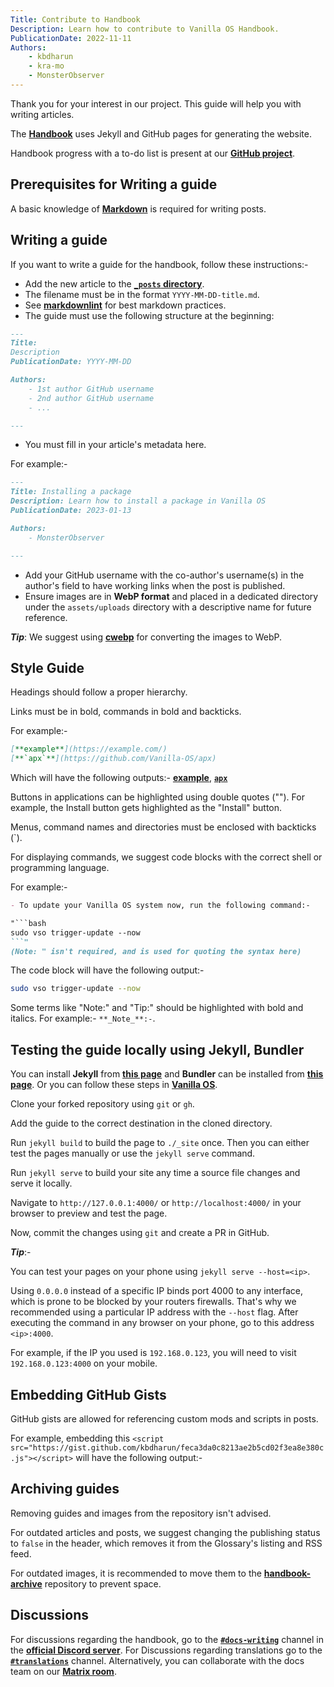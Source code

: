 ```yaml
---
Title: Contribute to Handbook
Description: Learn how to contribute to Vanilla OS Handbook.
PublicationDate: 2022-11-11
Authors:
    - kbdharun
    - kra-mo
    - MonsterObserver
---
```


Thank you for your interest in our project. This guide will help you with writing articles.

The [**Handbook**](https://github.com/Vanilla-OS/handbook) uses Jekyll and GitHub pages for generating the website.

Handbook progress with a to-do list is present at our [**GitHub project**](https://github.com/orgs/Vanilla-OS/projects/2).

## Prerequisites for Writing a guide

A basic knowledge of [**Markdown**](https://www.markdownguide.org/basic-syntax/) is required for writing posts.

## Writing a guide

If you want to write a guide for the handbook, follow these instructions:-

- Add the new article to the [**`_posts` directory**](https://github.com/Vanilla-OS/handbook/tree/main/_posts).
- The filename must be in the format `YYYY-MM-DD-title.md`.
- See [**markdownlint**](https://github.com/DavidAnson/markdownlint) for best markdown practices.
- The guide must use the following structure at the beginning:

```md
---
Title:
Description
PublicationDate: YYYY-MM-DD

Authors:
    - 1st author GitHub username
    - 2nd author GitHub username
    - ...

---
```

- You must fill in your article's metadata here.

For example:-

```md
---
Title: Installing a package
Description: Learn how to install a package in Vanilla OS
PublicationDate: 2023-01-13

Authors:
    - MonsterObserver

---
```

- Add your GitHub username with the co-author's username(s) in the author's field to have working links when the post is published.
- Ensure images are in **WebP format** and placed in a dedicated directory under the `assets/uploads` directory with a descriptive name for future reference.

**_Tip_**: We suggest using [**cwebp**](https://developers.google.com/speed/webp/docs/cwebp) for converting the images to WebP.

## Style Guide

Headings should follow a proper hierarchy.

Links must be in bold, commands in bold and backticks.

For example:-

```md
[**example**](https://example.com/)
[**`apx`**](https://github.com/Vanilla-OS/apx)
```

Which will have the following outputs:- [**example**](https://example.com/), [**`apx`**](https://github.com/Vanilla-OS/apx)

Buttons in applications can be highlighted using double quotes (""). For example, the Install button gets highlighted as the "Install" button.

Menus, command names and directories must be enclosed with backticks (`).

For displaying commands, we suggest code blocks with the correct shell or programming language.

For example:-

```md
- To update your Vanilla OS system now, run the following command:-

"```bash
sudo vso trigger-update --now
```" 
(Note: " isn't required, and is used for quoting the syntax here)
```

The code block will have the following output:-

```bash
sudo vso trigger-update --now
```

Some terms like "Note:" and "Tip:" should be highlighted with bold and italics. For example:- `**_Note_**:-`.

## Testing the guide locally using Jekyll, Bundler

You can install **Jekyll** from [**this page**](https://jekyllrb.com/docs/installation/) and **Bundler** can be installed from [**this page**](https://bundler.io). Or you can follow these steps in [**Vanilla OS**](/2023/01/23/install-jekyll-and-bundler.html).

Clone your forked repository using `git` or `gh`.

Add the guide to the correct destination in the cloned directory.

Run `jekyll build` to build the page to `./_site` once. Then you can either test the pages manually or use the `jekyll serve` command.

Run `jekyll serve` to build your site any time a source file changes and serve it locally.

Navigate to `http://127.0.0.1:4000/` or `http://localhost:4000/` in your browser to preview and test the page.

Now, commit the changes using `git` and create a PR in GitHub.

**_Tip_**:-

You can test your pages on your phone using `jekyll serve --host=<ip>`.

Using `0.0.0.0` instead of a specific IP binds port 4000 to any interface, which is prone to be blocked by your routers firewalls. That's why we recommended using a particular IP address with the `--host` flag. After executing the command in any browser on your phone, go to this address `<ip>:4000`.

For example, if the IP you used is `192.168.0.123`, you will need to visit `192.168.0.123:4000` on your mobile.

## Embedding GitHub Gists

GitHub gists are allowed for referencing custom mods and scripts in posts.

For example, embedding this `<script src="https://gist.github.com/kbdharun/feca3da0c8213ae2b5cd02f3ea8e380c.js"></script>` will have the following output:-

<script src="https://gist.github.com/kbdharun/feca3da0c8213ae2b5cd02f3ea8e380c.js"></script>

## Archiving guides

Removing guides and images from the repository isn't advised.

For outdated articles and posts, we suggest changing the publishing status to `false` in the header, which removes it from the Glossary's listing and RSS feed.

For outdated images, it is recommended to move them to the [**handbook-archive**](https://github.com/Vanilla-OS/handbook-archive) repository to prevent space.

## Discussions

For discussions regarding the handbook, go to the [**`#docs-writing`**](https://discord.com/channels/1023243680829681704/1035287786330263703) channel in the [**official Discord server**](https://discord.gg/3cD2Q7Ht3S). For Discussions regarding translations go to the [**`#translations`**](https://discord.com/channels/1023243680829681704/1037028192583692358) channel. Alternatively, you can collaborate with the docs team on our [**Matrix room**](https://matrix.to/#/#vanillaos-docs:matrix.org).
